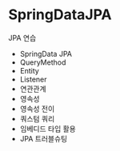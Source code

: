 # SpringDataJPA
JPA 연습
- SpringData JPA
- QueryMethod
- Entity
- Listener
- 연관관계
- 영속성
- 영속성 전이
- 쿼스텀 쿼리
- 임베디드 타입 활용
- JPA 트러블슈팅
